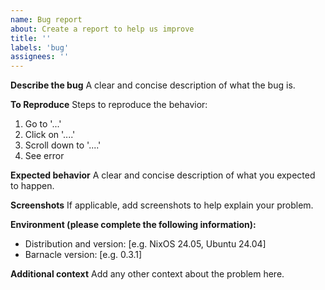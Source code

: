 ```yaml
---
name: Bug report
about: Create a report to help us improve
title: ''
labels: 'bug'
assignees: ''
---
```


<!--
⚠️⚠️⚠️ 
If you need help, have a question, or want general support (but it's not a bug), please use our [Q&A Discussions](https://github.com/poperigby/barnacle/discussions/categories/q-a) instead of opening an issue.
⚠️⚠️⚠️
-->

**Describe the bug**
A clear and concise description of what the bug is.

**To Reproduce**
Steps to reproduce the behavior:
1. Go to '...'
2. Click on '....'
3. Scroll down to '....'
4. See error

**Expected behavior**
A clear and concise description of what you expected to happen.

**Screenshots**
If applicable, add screenshots to help explain your problem.

**Environment (please complete the following information):**
 - Distribution and version: [e.g. NixOS 24.05, Ubuntu 24.04]
 - Barnacle version: [e.g. 0.3.1]

**Additional context**
Add any other context about the problem here.
